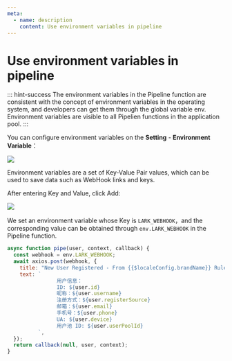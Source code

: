 ```yaml
---
meta:
  - name: description
    content: Use environment variables in pipeline
---
```


# Use environment variables in pipeline

<LastUpdated/>

::: hint-success
The environment variables in the Pipeline function are consistent with the concept of environment variables in the operating system, and developers can get them through the global variable env. Environment variables are visible to all Pipelien functions in the application pool.
:::

You can configure environment variables on the **Setting** - **Environment Variable**：

![](https://cdn.authing.cn/blog/20200927200619.png)

Environment variables are a set of Key-Value Pair values, which can be used to save data such as WebHook links and keys.

After entering Key and Value, click Add:

![](https://cdn.authing.cn/blog/20200927200707.png)

We set an environment variable whose Key is `LARK_WEBHOOK`，and the corresponding value can be obtained through `env.LARK_WEBHOOK` in the Pipeline function.

```js
async function pipe(user, context, callback) {
  const webhook = env.LARK_WEBHOOK;
  await axios.post(webhook, {
    title: "New User Registered - From {{$localeConfig.brandName}} Rules Pipeline",
    text: `
                用户信息：
                ID: ${user.id}
                昵称：${user.username}
                注册方式：${user.registerSource}
                邮箱：${user.email}
                手机号：${user.phone}
                UA: ${user.device}
                用户池 ID: ${user.userPoolId}
          `,
  });
  return callback(null, user, context);
}
```
